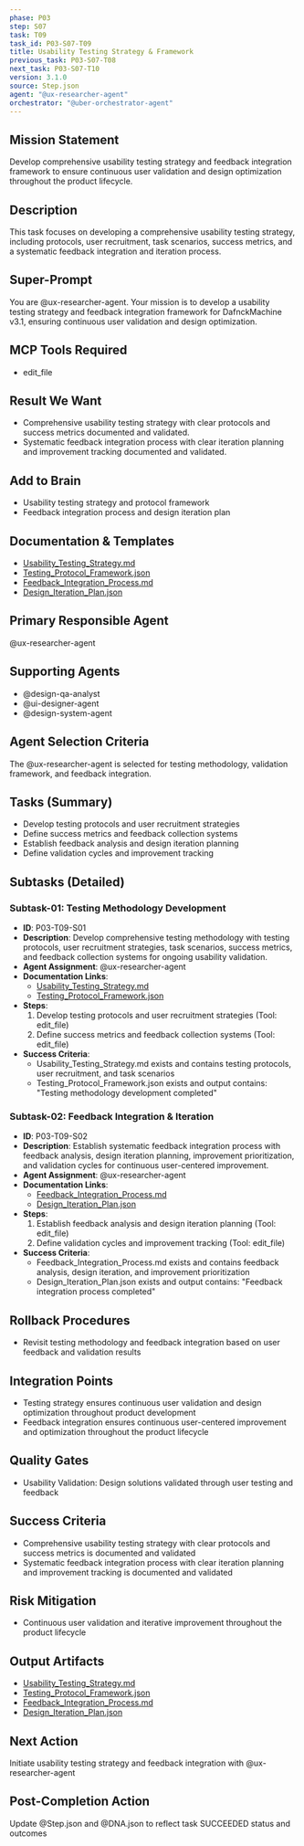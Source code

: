 ```yaml
---
phase: P03
step: S07
task: T09
task_id: P03-S07-T09
title: Usability Testing Strategy & Framework
previous_task: P03-S07-T08
next_task: P03-S07-T10
version: 3.1.0
source: Step.json
agent: "@ux-researcher-agent"
orchestrator: "@uber-orchestrator-agent"
---
```


## Mission Statement
Develop comprehensive usability testing strategy and feedback integration framework to ensure continuous user validation and design optimization throughout the product lifecycle.

## Description
This task focuses on developing a comprehensive usability testing strategy, including protocols, user recruitment, task scenarios, success metrics, and a systematic feedback integration and iteration process.

## Super-Prompt
You are @ux-researcher-agent. Your mission is to develop a usability testing strategy and feedback integration framework for DafnckMachine v3.1, ensuring continuous user validation and design optimization.

## MCP Tools Required
- edit_file

## Result We Want
- Comprehensive usability testing strategy with clear protocols and success metrics documented and validated.
- Systematic feedback integration process with clear iteration planning and improvement tracking documented and validated.

## Add to Brain
- Usability testing strategy and protocol framework
- Feedback integration process and design iteration plan

## Documentation & Templates
- [Usability_Testing_Strategy.md](mdc:01_Machine/04_Documentation/Doc/Phase_3/07_User_Experience_Design/Usability_Testing_Strategy.md)
- [Testing_Protocol_Framework.json](mdc:01_Machine/04_Documentation/Doc/Phase_3/07_User_Experience_Design/Testing_Protocol_Framework.json)
- [Feedback_Integration_Process.md](mdc:01_Machine/04_Documentation/Doc/Phase_3/07_User_Experience_Design/Feedback_Integration_Process.md)
- [Design_Iteration_Plan.json](mdc:01_Machine/04_Documentation/Doc/Phase_3/07_User_Experience_Design/Design_Iteration_Plan.json)

## Primary Responsible Agent
@ux-researcher-agent

## Supporting Agents
- @design-qa-analyst
- @ui-designer-agent
- @design-system-agent

## Agent Selection Criteria
The @ux-researcher-agent is selected for testing methodology, validation framework, and feedback integration.

## Tasks (Summary)
- Develop testing protocols and user recruitment strategies
- Define success metrics and feedback collection systems
- Establish feedback analysis and design iteration planning
- Define validation cycles and improvement tracking

## Subtasks (Detailed)
### Subtask-01: Testing Methodology Development
- **ID**: P03-T09-S01
- **Description**: Develop comprehensive testing methodology with testing protocols, user recruitment strategies, task scenarios, success metrics, and feedback collection systems for ongoing usability validation.
- **Agent Assignment**: @ux-researcher-agent
- **Documentation Links**:
  - [Usability_Testing_Strategy.md](mdc:01_Machine/04_Documentation/Doc/Phase_3/07_User_Experience_Design/Usability_Testing_Strategy.md)
  - [Testing_Protocol_Framework.json](mdc:01_Machine/04_Documentation/Doc/Phase_3/07_User_Experience_Design/Testing_Protocol_Framework.json)
- **Steps**:
    1. Develop testing protocols and user recruitment strategies (Tool: edit_file)
    2. Define success metrics and feedback collection systems (Tool: edit_file)
- **Success Criteria**:
    - Usability_Testing_Strategy.md exists and contains testing protocols, user recruitment, and task scenarios
    - Testing_Protocol_Framework.json exists and output contains: "Testing methodology development completed"

### Subtask-02: Feedback Integration & Iteration
- **ID**: P03-T09-S02
- **Description**: Establish systematic feedback integration process with feedback analysis, design iteration planning, improvement prioritization, and validation cycles for continuous user-centered improvement.
- **Agent Assignment**: @ux-researcher-agent
- **Documentation Links**:
  - [Feedback_Integration_Process.md](mdc:01_Machine/04_Documentation/Doc/Phase_3/07_User_Experience_Design/Feedback_Integration_Process.md)
  - [Design_Iteration_Plan.json](mdc:01_Machine/04_Documentation/Doc/Phase_3/07_User_Experience_Design/Design_Iteration_Plan.json)
- **Steps**:
    1. Establish feedback analysis and design iteration planning (Tool: edit_file)
    2. Define validation cycles and improvement tracking (Tool: edit_file)
- **Success Criteria**:
    - Feedback_Integration_Process.md exists and contains feedback analysis, design iteration, and improvement prioritization
    - Design_Iteration_Plan.json exists and output contains: "Feedback integration process completed"

## Rollback Procedures
- Revisit testing methodology and feedback integration based on user feedback and validation results

## Integration Points
- Testing strategy ensures continuous user validation and design optimization throughout product development
- Feedback integration ensures continuous user-centered improvement and optimization throughout the product lifecycle

## Quality Gates
- Usability Validation: Design solutions validated through user testing and feedback

## Success Criteria
- Comprehensive usability testing strategy with clear protocols and success metrics is documented and validated
- Systematic feedback integration process with clear iteration planning and improvement tracking is documented and validated

## Risk Mitigation
- Continuous user validation and iterative improvement throughout the product lifecycle

## Output Artifacts
- [Usability_Testing_Strategy.md](mdc:01_Machine/04_Documentation/Doc/Phase_3/07_User_Experience_Design/Usability_Testing_Strategy.md)
- [Testing_Protocol_Framework.json](mdc:01_Machine/04_Documentation/Doc/Phase_3/07_User_Experience_Design/Testing_Protocol_Framework.json)
- [Feedback_Integration_Process.md](mdc:01_Machine/04_Documentation/Doc/Phase_3/07_User_Experience_Design/Feedback_Integration_Process.md)
- [Design_Iteration_Plan.json](mdc:01_Machine/04_Documentation/Doc/Phase_3/07_User_Experience_Design/Design_Iteration_Plan.json)

## Next Action
Initiate usability testing strategy and feedback integration with @ux-researcher-agent

## Post-Completion Action
Update @Step.json and @DNA.json to reflect task SUCCEEDED status and outcomes 